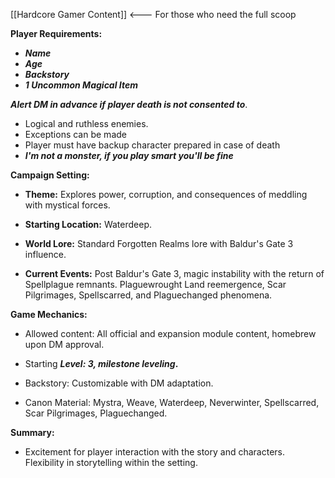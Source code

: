 [[Hardcore Gamer Content]] <--- For those who need the full scoop

**Player Requirements:**

- ***Name***
- ***Age***
- ***Backstory***
- ***1 Uncommon Magical Item***

***Alert DM in advance if player death is not consented to***. 
- Logical and ruthless enemies. 
- Exceptions can be made
- Player must have backup character prepared in case of death
- ***I'm not a monster, if you play smart you'll be fine***

**Campaign Setting:**
  
- **Theme:** Explores power, corruption, and consequences of meddling with mystical forces.
  
- **Starting Location:** Waterdeep.
  
- **World Lore:** Standard Forgotten Realms lore with Baldur's Gate 3 influence.
  
- **Current Events:** Post Baldur's Gate 3, magic instability with the return of Spellplague remnants. Plaguewrought Land reemergence, Scar Pilgrimages, Spellscarred, and Plaguechanged phenomena.

**Game Mechanics:**

- Allowed content: All official and expansion module content, homebrew upon DM approval.

- Starting ***Level: 3, milestone leveling*.**

- Backstory: Customizable with DM adaptation.

- Canon Material: Mystra, Weave, Waterdeep, Neverwinter, Spellscarred, Scar Pilgrimages, Plaguechanged.

**Summary:**

- Excitement for player interaction with the story and characters. Flexibility in storytelling within the setting.